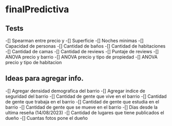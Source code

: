 # finalPredictiva

## Tests

-[] Spearman entre precio y
    -[] Superficie
    -[] Noches minimas
    -[] Capacidad de personas 
    -[] Cantidad de baños
    -[] Cantidad de habitaciones
    -[] Cantidad de camas
    -[] Cantidad de reviews
    -[] Puntaje de reviews
-[] ANOVA precio y barrio
-[] ANOVA precio y tipo de propiedad
-[] ANOVA precio y tipo de habitacion


## Ideas para agregar info.
-[] Agregar densidad demografica del barrio
-[] Agregar indice de seguridad del barrio
-[] Cantidad de gente que vive en el barrio
-[] Cantidad de gente que trabaja en el barrio
-[] Cantidad de gente que estudia en el barrio
-[] Cantidad de gente que se mueve en el barrio
-[] Dias desde la ultima reseña (14/08/2023)
-[] Cantidad de lugares que tiene publicados el dueño
-[] Cuantas fotos pone el dueño